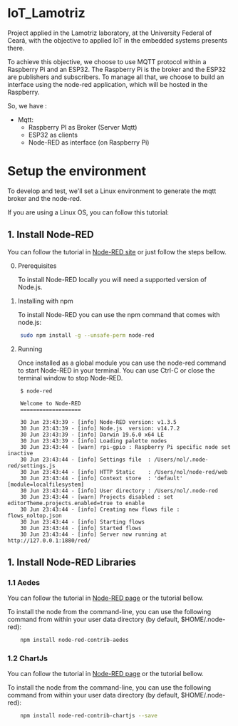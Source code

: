# IoT_Lamotriz

Project applied in the Lamotriz laboratory, at the University Federal of Ceará, with the objective to applied IoT in the embedded systems presents there. 

To achieve this objective, we choose to use MQTT protocol within a Raspberry Pi and an ESP32. The Raspberry Pi is the broker and the ESP32 are publishers and subscribers. To manage all that, we choose to build an interface using the node-red application, which will be hosted in the Raspberry.

So, we have :

- Mqtt:
    - Raspberry PI as Broker (Server Mqtt)
    - ESP32 as clients
    - Node-RED as interface (on Raspberry Pi)


# Setup the environment

To develop and test, we'll set a Linux environment to generate the mqtt broker and the node-red.

If you are using a Linux OS, you can follow this tutorial:

## 1. Install Node-RED

You can follow the tutorial in [Node-RED site](https://nodered.org/docs/getting-started/local) or just follow the steps bellow.

0. Prerequisites

    To install Node-RED locally you will need a supported version of Node.js.

1. Installing with npm

    To install Node-RED you can use the npm command that comes with node.js:

```sh
    sudo npm install -g --unsafe-perm node-red
```

2. Running

    Once installed as a global module you can use the node-red command to start Node-RED in your terminal. You can use Ctrl-C or close the terminal window to stop Node-RED.

```
    $ node-red

    Welcome to Node-RED
    ===================

    30 Jun 23:43:39 - [info] Node-RED version: v1.3.5
    30 Jun 23:43:39 - [info] Node.js  version: v14.7.2
    30 Jun 23:43:39 - [info] Darwin 19.6.0 x64 LE
    30 Jun 23:43:39 - [info] Loading palette nodes
    30 Jun 23:43:44 - [warn] rpi-gpio : Raspberry Pi specific node set inactive
    30 Jun 23:43:44 - [info] Settings file  : /Users/nol/.node-red/settings.js
    30 Jun 23:43:44 - [info] HTTP Static    : /Users/nol/node-red/web
    30 Jun 23:43:44 - [info] Context store  : 'default' [module=localfilesystem]
    30 Jun 23:43:44 - [info] User directory : /Users/nol/.node-red
    30 Jun 23:43:44 - [warn] Projects disabled : set editorTheme.projects.enabled=true to enable
    30 Jun 23:43:44 - [info] Creating new flows file : flows_noltop.json
    30 Jun 23:43:44 - [info] Starting flows
    30 Jun 23:43:44 - [info] Started flows
    30 Jun 23:43:44 - [info] Server now running at http://127.0.0.1:1880/red/
```

## 1. Install Node-RED Libraries

### 1.1 Aedes

You can follow the tutorial in [Node-RED page](https://flows.nodered.org/node/node-red-contrib-aedes) or the tutorial bellow.

To install the node from the command-line, you can use the following command from within your user data directory (by default, $HOME/.node-red):

```sh
    npm install node-red-contrib-aedes
```

### 1.2 ChartJs

You can follow the tutorial in [Node-RED page](https://flows.nodered.org/node/node-red-contrib-chartjs) or the tutorial bellow.

To install the node from the command-line, you can use the following command from within your user data directory (by default, $HOME/.node-red):

```sh
    npm install node-red-contrib-chartjs --save
```